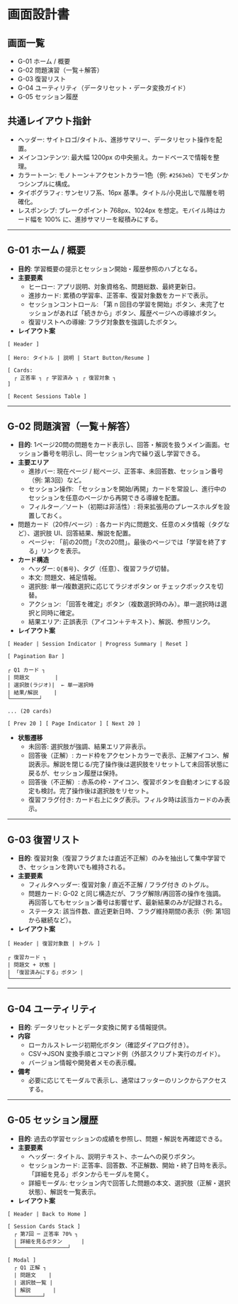 # 画面設計書

## 画面一覧
- G-01 ホーム / 概要
- G-02 問題演習（一覧＋解答）
- G-03 復習リスト
- G-04 ユーティリティ（データリセット・データ変換ガイド）
- G-05 セッション履歴

## 共通レイアウト指針
- ヘッダー: サイトロゴ/タイトル、進捗サマリー、データリセット操作を配置。
- メインコンテンツ: 最大幅 1200px の中央揃え。カードベースで情報を整理。
- カラートーン: モノトーン＋アクセントカラー1色（例: `#2563eb`）でモダンかつシンプルに構成。
- タイポグラフィ: サンセリフ系、16px 基準。タイトル/小見出しで階層を明確化。
- レスポンシブ: ブレークポイント 768px、1024px を想定。モバイル時はカード幅を 100% に、進捗サマリーを縦積みにする。

---

## G-01 ホーム / 概要
- **目的**: 学習概要の提示とセッション開始・履歴参照のハブとなる。
- **主要要素**
  - ヒーロー: アプリ説明、対象資格名、問題総数、最終更新日。
  - 進捗カード: 累積の学習率、正答率、復習対象数をカードで表示。
  - セッションコントロール: 「第 n 回目の学習を開始」ボタン、未完了セッションがあれば「続きから」ボタン、履歴ページへの導線ボタン。
  - 復習リストへの導線: フラグ対象数を強調したボタン。
- **レイアウト案**
```
[ Header ]

[ Hero: タイトル | 説明 | Start Button/Resume ]

[ Cards: 
  ┌ 正答率 ┐ ┌ 学習済み ┐ ┌ 復習対象 ┐
]

[ Recent Sessions Table ]
```

---

## G-02 問題演習（一覧＋解答）
- **目的**: 1ページ20問の問題をカード表示し、回答・解説を扱うメイン画面。セッション番号を明示し、同一セッション内で繰り返し学習できる。
- **主要エリア**
  - 進捗バー: 現在ページ / 総ページ、正答率、未回答数、セッション番号（例: 第3回）など。
  - セッション操作: 「セッションを開始/再開」カードを常設し、進行中のセッションを任意のページから再開できる導線を配置。
  - フィルター／ソート（初期は非活性）: 将来拡張用のプレースホルダを設置しておく。
- 問題カード（20件/ページ）: 各カード内に問題文、任意のメタ情報（タグなど）、選択肢 UI、回答結果、解説を配置。
  - ページャ: 「前の20問」「次の20問」。最後のページでは「学習を終了する」リンクを表示。
- **カード構造**
  - ヘッダー: `Q{番号}`、タグ（任意）、復習フラグ切替。
  - 本文: 問題文、補足情報。
  - 選択肢: 単一/複数選択に応じてラジオボタン or チェックボックスを切替。
  - アクション: 「回答を確定」ボタン（複数選択時のみ）。単一選択時は選択と同時に確定。
  - 結果エリア: 正誤表示（アイコン＋テキスト）、解説、参照リンク。
- **レイアウト案**
```
[ Header | Session Indicator | Progress Summary | Reset ]

[ Pagination Bar ]

┌ Q1 カード ┐
| 問題文        |
| 選択肢(ラジオ)|  ← 単一選択時
| 結果/解説     |
└─────────┘

... (20 cards)

[ Prev 20 ] [ Page Indicator ] [ Next 20 ]
```
- **状態遷移**
  - 未回答: 選択肢が強調、結果エリア非表示。
  - 回答後（正解）: カード枠をアクセントカラーで表示、正解アイコン、解説表示。解説を閉じる/完了操作後は選択肢をリセットして未回答状態に戻るが、セッション履歴は保持。
  - 回答後（不正解）: 赤系の枠・アイコン、復習ボタンを自動オンにする設定も検討。完了操作後は選択肢をリセット。
  - 復習フラグ付き: カード右上にタグ表示。フィルタ時は該当カードのみ表示。

---

## G-03 復習リスト
- **目的**: 復習対象（復習フラグまたは直近不正解）のみを抽出して集中学習でき、セッションを跨いでも維持される。
- **主要要素**
  - フィルタヘッダー: 復習対象 / 直近不正解 / フラグ付き のトグル。
  - 問題カード: G-02 と同じ構造だが、フラグ解除/再回答の操作を強調。再回答してもセッション番号は影響せず、最新結果のみが記録される。
  - ステータス: 該当件数、直近更新日時、フラグ維持期間の表示（例: 第1回から継続など）。
- **レイアウト案**
```
[ Header | 復習対象数 | トグル ]

┌ 復習カード ┐
| 問題文 + 状態 |
| 「復習済みにする」ボタン |
└─────────┘
```

---

## G-04 ユーティリティ
- **目的**: データリセットとデータ変換に関する情報提供。
- **内容**
  - ローカルストレージ初期化ボタン（確認ダイアログ付き）。
  - CSV→JSON 変換手順とコマンド例（外部スクリプト実行のガイド）。
  - バージョン情報や開発者メモの表示欄。
- **備考**
  - 必要に応じてモーダルで表示し、通常はフッターのリンクからアクセスする。

---

## G-05 セッション履歴
- **目的**: 過去の学習セッションの成績を参照し、問題・解説を再確認できる。
- **主要要素**
  - ヘッダー: タイトル、説明テキスト、ホームへの戻りボタン。
  - セッションカード: 正答率、回答数、不正解数、開始・終了日時を表示。「詳細を見る」ボタンからモーダルを開く。
  - 詳細モーダル: セッション内で回答した問題の本文、選択肢（正解・選択状態）、解説を一覧表示。
- **レイアウト案**
```
[ Header | Back to Home ]

[ Session Cards Stack ]
  ┌ 第7回 ─ 正答率 70% ┐
  | 詳細を見るボタン      |
  └────────────────┘

[ Modal ]
  ┌ Q1 正解 ┐
  | 問題文    |
  | 選択肢一覧 |
  | 解説       |
  └────────┘
```

